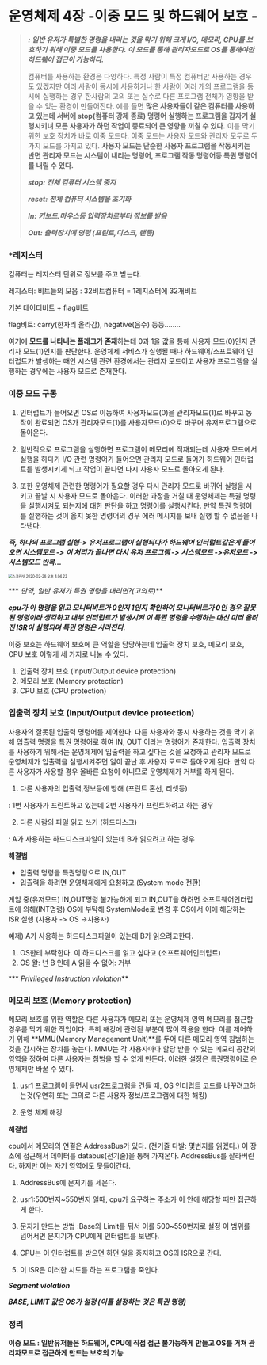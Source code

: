 # 운영체제 4장 -이중 모드 및 하드웨어 보호 -

> ***: 일반 유저가 특별한 명령을 내리는 것을 막기 위해 크게 I/O, 메모리, CPU를 보호하기 위해 이중 모드를 사용한다. 이 모드를 통해 관리자모드로 OS를 통해야만 하드웨어 접근이 가능하다.***
>
> 컴퓨터를 사용하는 환경은 다양하다. 특정 사람이 특정 컴퓨터만 사용하는 경우도 있겠지만 여러 사람이 동시에 사용하거나 한 사람이 여러 개의 프로그램을 동시에 실행하는 경우 한사람의 고의 또는 실수로 다른 프로그램 전체가 영향을 받을 수 있는 환경이 만들어진다. 예를 들면 **많은 사용자들이 같은 컴퓨터를 사용하고 있는데  서버에 stop(컴퓨터 강제 종료) 명령어 실행하는 프로그램을 갑자기 실행시키녀 모든 사용자가 하던 작업이 종료되어 큰 영향을 끼칠 수 있다.** 이를 막기 위한 보호 장치가 바로 이중 모드다. 이중 모드는 사용자 모드와 관리자 모두로 두 가지 모드를 가지고 있다. **사용자 모드는 단순한 사용자 프로그램을 작동시키는 반면 관리자 모드는 시스템이 내리는 명령어, 프로그램 작동 명령어등 특권 명령어를 내릴 수 있다.**
>
> ***stop: 전체 컴퓨터 시스템 중지***
>
> ***reset: 전체 컴퓨터 시스템을 초기화***
>
> ***In: 키보드.마우스등 입력장치로부터 정보를 받음***
>
> ***Out: 출력장치에 명령 (프린트,디스크, 랜등)***



### *레지스터

컴퓨터는 레지스터 단위로 정보를 주고 받는다. 

레지스터: 비트들의 모음 : 32비트컴퓨터 = 1레지스터에 32개비트

기본 데이터비트 + flag비트  

flag비트: carry(한자리 올라감), negative(음수) 등등….....

 여기에 **모드를 나타내는 플래그가 존재**하는데 0과 1을 값을 통해 사용자 모드(0)인지 관리자 모드(1)인지를 판단한다. 운영체제 서비스가 실행될 때나 하드웨어/소프트웨어 인터럽트가 발생하는 때인 시스템 관련 환경에서는 관리자 모드이고 사용자 프로그램을 실행하는 경우에는 사용자 모드로 존재한다.



### 이중 모드 구동 

1. 인터럽트가 들어오면 OS로 이동하여 사용자모드(0)을 관리자모드(1)로 바꾸고 동작이 완료되면 OS가 관리자모드(1)를 사용자모드(0)으로 바꾸며 유저프로그램으로 돌아온다. 

2. 일반적으로 프로그램을 실행하면 프로그램이 메모리에 적재되는데 사용자 모드에서 실행을 하다가 I/O 관련 명령어가 들어오면 관리자 모드로 들어가 하드웨어 인터럽트를 발생시키게 되고 작업이 끝나면 다시 사용자 모드로 돌아오게 된다. 

3. 또한 운영체제 관련한 명령어가 필요할 경우 다시 관리자 모드로 바뀌어 실행을 시키고 끝날 시 사용자 모드로 돌아온다. 이러한 과정을 거칠 때 운영체제는 특권 명령을 실행시켜도 되는지에 대한 판단을 하고 명령어를 실행시킨다. 만약 특권 명령어를 실행하는 것이 옳지 못한 명령어의 경우 에러 메시지를 보내 실행 할 수 없음을 나타낸다.



***즉, 하나의 프로그램 실행-> 유저프로그램이 실행되다가 하드웨어 인터럽트같은게 들어오면 시스템모드 -> 이 처리가 끝나면 다시 유저 프로그램 -> 시스템모드 ->유저모드 ->시스템모드 반복…***

<img src="/Users/DaeHyeon/Library/Application Support/typora-user-images/스크린샷 2020-02-26 오후 8.04.22.png" alt="스크린샷 2020-02-26 오후 8.04.22" style="zoom:50%;" />

*** *만약, 일반 유저가 특권 명령을 내리면?(고의로)***

 ***cpu가 이 명령을 읽고 모니터비트가 0인지 1인지 확인하여 모니터비트가 0인 경우 잘못된 명령이라 생각하고 내부 인터럽트가 발생시켜 이 특권 명령을 수행하는 대신 미리 올려진 ISR이 실행되며 특권 명령은 사라진다.***





이중 보호는 하드웨어 보호에 큰 역할을 담당하는데 입출력 장치 보호, 메모리 보호, CPU 보호 이렇게 세 가지로 나눌 수 있다.

1. 입출력 장치 보호 (Input/Output device protection)
2. 메모리 보호 (Memory protection)
3. CPU 보호 (CPU protection)



### 입출력 장치 보호 (Input/Output device protection)

 사용자의 잘못된 입출력 명령어를 제어한다. 다른 사용자와 동시 사용하는 것을 막기 위해 입출력 명령을 특권 명령어로 하여 IN, OUT 이라는 명령어가 존재한다. 입출력 장치를 사용하기 위해서는 운영체제에 입출력을 하고 싶다는 것을 요청하고 관리자 모드로 운영체제가 입출력을 실행시켜주면 일이 끝난 후 사용자 모드로 돌아오게 된다. 만약 다른 사용자가 사용할 경우 올바른 요청이 아니므로 운영체제가 거부를 하게 된다.

1. 다른 사용자의 입출력,정보등에 방해 (프린트 혼선, 리셋등)

: 1번 사용자가 프린트하고 있는데 2번 사용자가 프린트하려고 하는 경우

2. 다른 사람의 파일 읽고 쓰기 (하드디스크)

: A가 사용하는 하드디스크파일이 있는데 B가 읽으려고 하는 경우

**해결법**

- 입출력 명령을 특권명령으로 IN,OUT
- 입출력을 하려면 운영체제에게 요청하고 (System mode 전환)

게임 중(유저모드) IN,OUT명령 불가능하게 되고 IN,OUT을 하려면 소프트웨어인터럽트에 의해(INT명령) OS에 부탁해 SystemMode로 변경  후 OS에서 이에 해당하는 ISR 실행 (사용자 -> OS ->사용자)



예제) A가 사용하는 하드디스크파일이 있는데 B가 읽으려고한다.

1. OS한테 부탁한다. 이 하드디스크를 읽고 싶다고 (소프트웨어인터럽트)
2. OS 왈: 넌 B 인데 A 읽을 수 없어: 거부

*** *Privileged Instruction vilolation***

### 메모리 보호 (Memory protection)

 메모리 보호를 위한 역할은 다른 사용자가 메모리 또는 운영체제 영역 메모리를 접근할 경우를 막기 위한 작업이다. 특히 해킹에 관련된 부분이 많이 작용을 한다. 이를 제어하기 위해 **MMU(Memory Management Unit)**를 두어 다른 메모리 영역 침범하는 것을 감시하는 장치를 놓는다. MMU는 각 사용자마다 할당 받을 수 있는 메모리 공간의 영역을 정하여 다른 사용자는 침범을 할 수 없게 만든다. 이러한 설정은 특권명령어로 운영체제만 바꿀 수 있다.

1. usr1 프로그램이 돌면서 usr2프로그램을 건들 때, OS 인터럽트 코드를 바꾸려고하는것(우연히 또는 고의로 다른 사용자 정보/프로그램에 대한 해킹)

2. 운영 체제 해킹



**해결법**

cpu에서 메모리의 연결은 AddressBus가 있다. (전기줄 다발: 몇번지를 읽겠다.) 이 장소에 접근해서 데이터를 databus(전기줄)을 통해 가져온다. AddressBus를 잘라버린다. 하지만 이는 자기 영역에도 못들어간다.

1. AddressBus에 문지기를 세운다. 

2. usr1:500번지~550번지 일때, cpu가 요구하는 주소가 이 안에 해당할 때만 접근하게 한다.

3. 문지기 만드는 방법 :Base와 Limit를 둬서 이를 500~550번지로 설정 이 범위를 넘어서면 문지기가 CPU에게 인터럽트를 보낸다.

4. CPU는 이 인터럽트를 받으면 하던 일을 중지하고 OS의 ISR으로 간다.

5. 이 ISR은 이러한 시도를 하는 프로그램을 죽인다.

***Segment violation***

***BASE, LIMIT 값은 OS가 설정 (이를 설정하는 것은 특권 명령)***



### 정리

**이중 모드 : 일반유저들은 하드웨어, CPU에 직접 접근 불가능하게 만들고 OS를 거쳐 관리자모드로 접근하게 만드는 보호의 기능**

